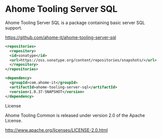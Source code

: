 Ahome Tooling Server SQL
======

Ahome Tooling Server SQL is a package containing basic server SQL support.

https://github.com/ahome-it/ahome-tooling-server-sql

```xml
<repositories>
  <repository>
  <id>sonatype</id>
  <url>https://oss.sonatype.org/content/repositories/snapshots/</url>
  </repository>
</repositories>

<dependency>
  <groupId>com.ahome-it</groupId>
  <artifactId>ahome-tooling-server-sql</artifactId>
  <version>1.0.37-SNAPSHOT</version>
</dependency>
```

License

Ahome Tooling Common is released under version 2.0 of the Apache License.

http://www.apache.org/licenses/LICENSE-2.0.html
